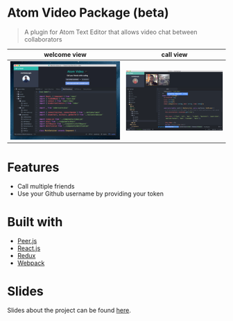 # Atom Video Package (beta)

> A plugin for Atom Text Editor that allows video chat between collaborators

| welcome view             | call view                           |
| ------------------------ | ----------------------------------- |
| ![](screenshot.png)| ![](screenshot2.png) |

# Features
* Call multiple friends
* Use your Github username by providing your token

# Built with
* [Peer.js](http://peerjs.com/)
* [React.js](https://facebook.github.io/react/)
* [Redux](http://redux.js.org/)
* [Webpack](http://webpack.github.io/)

# Slides
Slides about the project can be found [here](https://slides.com/mertkahyaoglu/senior).
